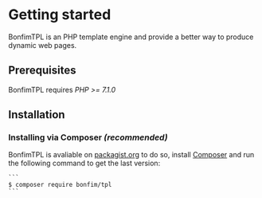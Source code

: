 # Getting started

BonfimTPL is an PHP template engine and provide a better way to produce dynamic web pages.

## Prerequisites

BonfimTPL requires *PHP >= 7.1.0*

## Installation
### Installing via Composer *(recommended)*

BonfimTPL is avaliable on [packagist.org](https://packagist.org/packages/bonfim/tpl) to do so, install [Composer](https://getcomposer.org/download/) and run the following command to get the last version:

    ```
    $ composer require bonfim/tpl
    ```
